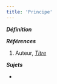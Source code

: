 ```yaml
---
title: 'Principe'
---
```


***Définition*** 

>

***Références***

1. Auteur, <u>*Titre*</u>

***Sujets***

- 
